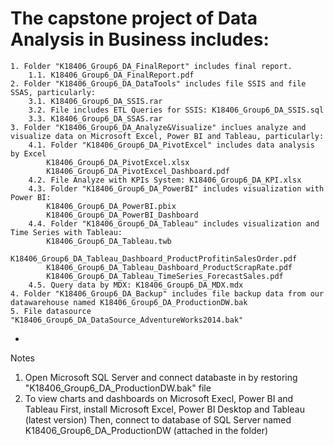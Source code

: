 # The capstone project of Data Analysis in Business includes:
	1. Folder "K18406_Group6_DA_FinalReport" includes final report.
		1.1. K18406_Group6_DA_FinalReport.pdf
	2. Folder "K18406_Group6_DA_DataTools" includes file SSIS and file SSAS, particularly:
		3.1. K18406_Group6_DA_SSIS.rar
		3.2. File includes ETL Queries for SSIS: K18406_Group6_DA_SSIS.sql 
		3.3. K18406_Group6_DA_SSAS.rar
	3. Folder "K18406_Group6_DA_Analyze&Visualize" inclues analyze and visualize data on Microsoft Excel, Power BI and Tableau, particularly:
		4.1. Folder "K18406_Group6_DA_PivotExcel" includes data analysis by Excel 
			K18406_Group6_DA_PivotExcel.xlsx
			K18406_Group6_DA_PivotExcel_Dashboard.pdf
		4.2. File Analyze with KPIs System: K18406_Group6_DA_KPI.xlsx
		4.3. Folder "K18406_Group6_DA_PowerBI" includes visualization with Power BI: 
			K18406_Group6_DA_PowerBI.pbix
			K18406_Group6_DA_PowerBI_Dashboard
		4.4. Folder "K18406_Group6_DA_Tableau" includes visualization and Time Series with Tableau: 
			K18406_Group6_DA_Tableau.twb
			K18406_Group6_DA_Tableau_Dashboard_ProductProfitinSalesOrder.pdf
			K18406_Group6_DA_Tableau_Dashboard_ProductScrapRate.pdf
			K18406_Group6_DA_Tableau_TimeSeries_ForecastSales.pdf
		4.5. Query data by MDX: K18406_Group6_DA_MDX.mdx
	4. Folder "K18406_Group6_DA_Backup" includes file backup data from our datawarehouse named K18406_Group6_DA_ProductionDW.bak
	5. File datasource "K18406_Group6_DA_DataSource_AdventureWorks2014.bak" 
*
Notes
1. Open Microsoft SQL Server and connect databaste in by restoring "K18406_Group6_DA_ProductionDW.bak" file
2. To view charts and dashboards on Microsoft Execl, Power BI and Tableau
	First, install Microsoft Excel, Power BI Desktop and Tableau (latest version)
	Then, connect to database of SQL Server named K18406_Group6_DA_ProductionDW (attached in the folder)
